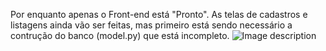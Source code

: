 Por enquanto apenas o Front-end está "Pronto". As telas de cadastros e listagens ainda vão ser feitas, mas primeiro está sendo necessário a contrução do banco (model.py) que está incompleto.
![Image description](link-to-image)
